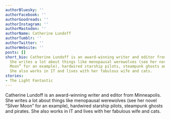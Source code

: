 ```yaml
---
authorBluesky: ''
authorFacebook: ''
authorGoodreads: ''
authorInstagram: ''
authorMastodon: ''
authorName: Catherine Lundoff
authorTumblr: ''
authorTwitter: ''
authorWebsite: ''
posts: []
short_bio: Catherine Lundoff is an award-winning writer and editor from Minneapolis.
  She writes a lot about things like menopausal werewolves (see her novel “Silver
  Moon” for an example), hardwired starship pilots, steampunk ghosts and pirates.
  She also works in IT and lives with her fabulous wife and cats.
stories:
- The Light Fantastic
---
```


Catherine Lundoff is an award-winning writer and editor from Minneapolis. She writes a lot about things like menopausal werewolves (see her novel “Silver Moon” for an example), hardwired starship pilots, steampunk ghosts and pirates. She also works in IT and lives with her fabulous wife and cats.